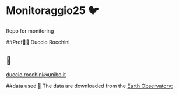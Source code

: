 # Monitoraggio25 🐦
Repo for monitoring

##Prof👨‍🏫
Duccio Rocchini

## 📧
duccio.rocchini@unibo.it

##data used 📡
The data are downloaded from the [Earth Observatory:](https://earthobservatory.nasa.gov/)




